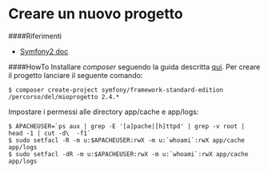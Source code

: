 Creare un nuovo progetto
========

####Riferimenti
- [Symfony2 doc](http://symfony.com/it/doc/current/book/installation.html)

####HowTo
Installare *composer* seguendo la guida descritta [qui](https://github.com/web6info/Composer/blob/master/install-global.md#installazione-globale). Per creare il progetto lanciare il seguente comando:
```
$ composer create-project symfony/framework-standard-edition /percorso/del/mioprogetto 2.4.*
```
Impostare i permessi alle directory app/cache e app/logs:
```
$ APACHEUSER=`ps aux | grep -E '[a]pache|[h]ttpd' | grep -v root | head -1 | cut -d\  -f1`
$ sudo setfacl -R -m u:$APACHEUSER:rwX -m u:`whoami`:rwX app/cache app/logs
$ sudo setfacl -dR -m u:$APACHEUSER:rwX -m u:`whoami`:rwX app/cache app/logs
```
